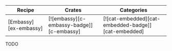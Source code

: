 | Recipe | Crates | Categories |
|--------|--------|------------|
| [Embassy][ex-embassy] | [![embassy][c-embassy-badge]][c-embassy] | [![cat-embedded][cat-embedded-badge]][cat-embedded] |

<div class="hidden">
TODO
</div>
